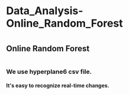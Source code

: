 # Data_Analysis-Online_Random_Forest
#
## Online Random Forest
#
### We use hyperplane6 csv file.
#### It's easy to recognize real-time changes.
